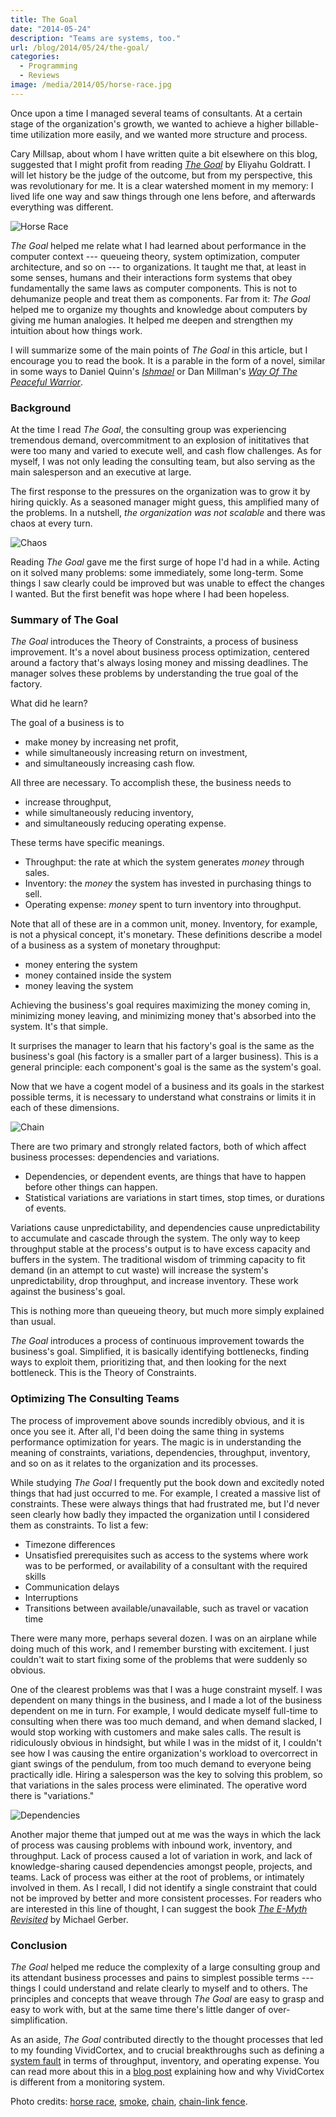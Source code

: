 ```yaml
---
title: The Goal
date: "2014-05-24"
description: "Teams are systems, too."
url: /blog/2014/05/24/the-goal/
categories:
  - Programming
  - Reviews
image: /media/2014/05/horse-race.jpg
---
```


Once upon a time I managed several teams of consultants. At a certain stage of the organization's growth, we wanted to achieve a higher billable-time utilization more easily, and we wanted more structure and process.

Cary Millsap, about whom I have written quite a bit elsewhere on this blog, suggested that I might profit from reading [*The Goal*](http://www.amazon.com/Goal-Process-Ongoing-Improvement/dp/0884271951/?tag=xaprb-20) by Eliyahu Goldratt. I will let history be the judge of the outcome, but from my perspective, this was revolutionary for me. It is a clear watershed moment in my memory: I lived life one way and saw things through one lens before, and afterwards everything was different.

![Horse Race](/media/2014/05/horse-race.jpg)

<!--more-->

*The Goal* helped me relate what I had learned about performance in the computer context --- queueing theory, system optimization, computer architecture, and so on --- to organizations. It taught me that, at least in some senses, humans and their interactions form systems that obey fundamentally the same laws as computer components. This is not to dehumanize people and treat them as components. Far from it: *The Goal* helped me to organize my thoughts and knowledge about computers by giving me human analogies. It helped me deepen and strengthen my intuition about how things work.

I will summarize some of the main points of *The Goal* in this article, but I encourage you to read the book. It is a parable in the form of a novel, similar in some ways to Daniel Quinn's [*Ishmael*](http://www.amazon.com/Ishmael-Adventure-Spirit-Daniel-Quinn/dp/0553375407/?tag=xaprb-20) or Dan Millman's [*Way Of The Peaceful Warrior*](http://www.amazon.com/Way-Peaceful-Warrior-Changes-Lives/dp/1932073205/?tag=xaprb-20).

### Background

At the time I read *The Goal*, the consulting group was experiencing tremendous demand, overcommitment to an explosion of inititatives that were too many and varied to execute well, and cash flow challenges. As for myself, I was not only leading the consulting team, but also serving as the main salesperson and an executive at large.

The first response to the pressures on the organization was to grow it by hiring quickly.
As a seasoned manager might guess, this amplified many of the problems. In a nutshell, *the organization was not scalable* and there was chaos at every turn.

![Chaos][smoke]

Reading *The Goal* gave me the first surge of hope I'd had in a while. Acting on it solved many problems: some immediately, some long-term. Some things I saw clearly could be improved but was unable to effect the changes I wanted. But the first benefit was hope where I had been hopeless.

### Summary of The Goal

*The Goal* introduces the Theory of Constraints, a process of business
improvement. It's a novel about business process optimization, centered around a
factory that's always losing money and missing deadlines.
The manager solves these problems by understanding the true goal of the
factory.

What did he learn?

The goal of a business is to

  - make money by increasing net profit,
  - while simultaneously increasing return on investment,
  - and simultaneously increasing cash flow.

All three are necessary.  To accomplish these, the
business needs to

  - increase throughput,
  - while simultaneously reducing inventory,
  - and simultaneously reducing operating expense.

These terms have specific meanings.

  -  Throughput: the rate at which the system generates *money*
     through sales.
  -  Inventory: the *money* the system has invested in
     purchasing things to sell.
  -  Operating expense: *money* spent to turn inventory into
     throughput.

Note that all of these are in a common unit, money. Inventory, for example, is not a physical concept, it's monetary. These definitions describe a model of a business as a system of monetary throughput:

  - money entering the system
  - money contained inside the system
  - money leaving the system

Achieving the business's goal requires maximizing the money coming in, minimizing money leaving, and minimizing money that's absorbed into the system. It's that simple.

It surprises the manager to learn that his factory's goal is the same as the
business's goal (his factory is a smaller part of a larger business). This is a
general principle: each component's goal is the same as the system's goal.

Now that we have a cogent model of a business and its goals in the starkest possible terms, it is necessary to understand what constrains or limits it in each of these dimensions.

![Chain][chain]

There are two primary and strongly related factors, both of which affect business processes: dependencies and variations.

* Dependencies, or dependent events, are things that have to happen before other things can happen.
* Statistical variations are variations in start times, stop times, or durations of events.

Variations cause unpredictability, and dependencies cause unpredictability to accumulate and cascade through the system. The only way to keep throughput stable at the process's output is to have excess capacity and buffers in the system. The traditional wisdom of trimming capacity to fit demand (in an attempt to cut waste) will increase the system's unpredictability, drop throughput, and increase inventory. These work against the business's goal.

This is nothing more than queueing theory, but much more simply explained than usual.

_The Goal_ introduces a process of continuous improvement towards
the business's goal.  Simplified, it is basically identifying bottlenecks, finding ways to exploit them, prioritizing that, and then looking for the next bottleneck. This is the Theory of Constraints.

### Optimizing The Consulting Teams

The process of improvement above sounds incredibly obvious, and it is once you see it. After all, I'd been doing the same thing in systems performance optimization for years. The magic is in understanding the meaning of constraints, variations, dependencies, throughput, inventory, and so on as it relates to the organization and its processes.

While studying *The Goal* I frequently put the book down and excitedly noted things that had just occurred to me. For example, I created a massive list of constraints. These were always things that had frustrated me, but I'd never seen clearly how badly they impacted the organization until I considered them as constraints. To list a few:

* Timezone differences
* Unsatisfied prerequisites such as access to the systems where work was to be performed, or availability of a consultant with the required skills
* Communication delays
* Interruptions
* Transitions between available/unavailable, such as travel or vacation time

There were many more, perhaps several dozen. I was on an airplane while doing much of this work, and I remember bursting with excitement. I just couldn't wait to start fixing some of the problems that were suddenly so obvious.

One of the clearest problems was that I was a huge constraint myself. I was dependent on many things in the business, and I made a lot of the business dependent on me in turn. For example, I would dedicate myself full-time to consulting when there was too much demand, and when demand slacked, I would stop working with customers and make sales calls. The result is ridiculously obvious in hindsight, but while I was in the midst of it, I couldn't see how I was causing the entire organization's workload to overcorrect in giant swings of the pendulum, from too much demand to everyone being practically idle. Hiring a salesperson was the key to solving this problem, so that variations in the sales process were eliminated. The operative word there is "variations."

![Dependencies][dependencies]

Another major theme that jumped out at me was the ways in which the lack of process was causing problems with inbound work, inventory, and throughput. Lack of process caused a lot of variation in work, and lack of knowledge-sharing caused dependencies amongst people, projects, and teams. Lack of process was either at the root of problems, or intimately involved in them. As I recall, I did not identify a single constraint that could not be improved by better and more consistent processes. For readers who are interested in this line of thought, I can suggest the book [*The E-Myth Revisited*](http://www.amazon.com/E-Myth-Revisited-Small-Businesses-About/dp/0887307280/?tag=xaprb-20) by Michael Gerber.

### Conclusion

*The Goal* helped me reduce the complexity of a large consulting group and its attendant business processes and pains to simplest possible terms --- things I could understand and relate clearly to myself and to others. The principles and concepts that weave through *The Goal* are easy to grasp and easy to work with, but at the same time there's little danger of over-simplification.

As an aside, *The Goal* contributed directly to the thought processes that led to my founding VividCortex, and to crucial breakthroughs such as defining a [system fault](https://vividcortex.com/blog/2014/04/24/fault-anomaly-detection/) in terms of throughput, inventory, and operating expense. You can read more about this in a [blog post][perfmgmt] explaining how and why VividCortex is different from a monitoring system.

Photo credits: [horse race](https://www.flickr.com/photos/kingstongal/6011726882/),
[smoke](https://www.flickr.com/photos/almostinfamous/4603824077/),
[chain](https://www.flickr.com/photos/intherough/3470183543),
[chain-link fence](https://www.flickr.com/photos/willmontague/3813295674/).

[perfmgmt]: https://vividcortex.com/blog/2014/04/21/monitoring-is-dead-long-live-performance-management/
[smoke]: /media/2014/05/chaos.jpg
[chain]: /media/2014/05/chain.jpg
[dependencies]: /media/2014/05/chain-link.jpg


